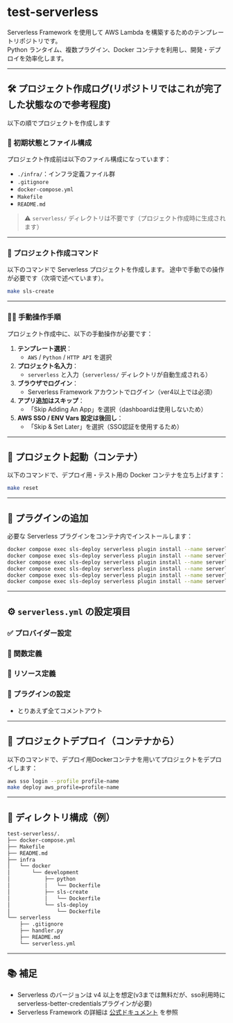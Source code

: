 # test-serverless

Serverless Framework を使用して AWS Lambda を構築するためのテンプレートリポジトリです。  
Python ランタイム、複数プラグイン、Docker コンテナを利用し、開発・デプロイを効率化します。

---

## 🛠 プロジェクト作成ログ(リポジトリではこれが完了した状態なので参考程度)

以下の順でプロジェクトを作成します

### 🔧 初期状態とファイル構成

プロジェクト作成前は以下のファイル構成になっています：

- `./infra/`：インフラ定義ファイル群
- `.gitignore`
- `docker-compose.yml`
- `Makefile`
- `README.md`

> ⚠️ `serverless/` ディレクトリは不要です（プロジェクト作成時に生成されます）

---

### 🔧 プロジェクト作成コマンド

以下のコマンドで Serverless プロジェクトを作成します。
途中で手動での操作が必要です（次項で述べています）。

```bash
make sls-create
```

---

### 🧑‍🏫 手動操作手順

プロジェクト作成中に、以下の手動操作が必要です：

1. **テンプレート選択**：
   - `AWS` / `Python` / `HTTP API` を選択
2. **プロジェクト名入力**：
   - `serverless` と入力（`serverless/` ディレクトリが自動生成される）
3. **ブラウザでログイン**：
   - Serverless Framework アカウントでログイン（ver4以上では必須）
4. **アプリ追加はスキップ**：
   - 「Skip Adding An App」を選択（dashboardは使用しないため）
5. **AWS SSO / ENV Vars 設定は後回し**：
   - 「Skip & Set Later」を選択（SSO認証を使用するため）

---

## 🚀 プロジェクト起動（コンテナ）

以下のコマンドで、デプロイ用・テスト用の Docker コンテナを立ち上げます：

```bash
make reset
```

---

## 🔌 プラグインの追加

必要な Serverless プラグインをコンテナ内でインストールします：

```bash
docker compose exec sls-deploy serverless plugin install --name serverless-iam-roles-per-function
docker compose exec sls-deploy serverless plugin install --name serverless-python-requirements
docker compose exec sls-deploy serverless plugin install --name serverless-prune-plugin
docker compose exec sls-deploy serverless plugin install --name serverless-plugin-lambda-insights
docker compose exec sls-deploy serverless plugin install --name serverless-plugin-aws-alerts
docker compose exec sls-deploy serverless plugin install --name serverless-domain-manager
```

---

## ⚙️ `serverless.yml` の設定項目

### ✅ プロバイダー設定

### 🚀 関数定義

### 🧱 リソース定義

### 🔌 プラグインの設定

- とりあえず全てコメントアウト

---

## 🚀 プロジェクトデプロイ（コンテナから）

以下のコマンドで、デプロイ用Dockerコンテナを用いてプロジェクトをデプロイします：

```bash
aws sso login --profile profile-name
make deploy aws_profile=profile-name
```

---

## 📂 ディレクトリ構成（例）

```bash
test-serverless/.
├── docker-compose.yml
├── Makefile
├── README.md
├── infra
│   └── docker
│       └── development
│           ├── python
│           │   └── Dockerfile
│           ├── sls-create
│           │   └── Dockerfile
│           └── sls-deploy
│               └── Dockerfile
└── serverless
    ├── .gitignore
    ├── handler.py
    ├── README.md
    └── serverless.yml
```

---

## 📚 補足

- Serverless のバージョンは v4 以上を想定(v3までは無料だが、sso利用時にserverless-better-credentialsプラグインが必要)
- Serverless Framework の詳細は [公式ドキュメント](https://www.serverless.com/framework/docs/) を参照
